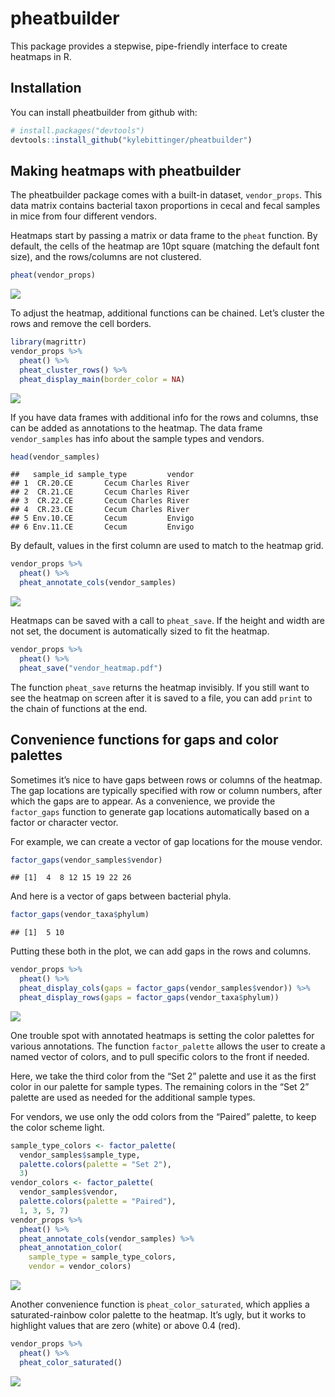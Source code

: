 
<!-- README.md is generated from README.Rmd. Please edit that file -->

# pheatbuilder

This package provides a stepwise, pipe-friendly interface to create
heatmaps in R.

## Installation

You can install pheatbuilder from github with:

``` r
# install.packages("devtools")
devtools::install_github("kylebittinger/pheatbuilder")
```

## Making heatmaps with pheatbuilder

The pheatbuilder package comes with a built-in dataset, `vendor_props`.
This data matrix contains bacterial taxon proportions in cecal and fecal
samples in mice from four different vendors.

Heatmaps start by passing a matrix or data frame to the `pheat`
function. By default, the cells of the heatmap are 10pt square (matching
the default font size), and the rows/columns are not clustered.

``` r
pheat(vendor_props)
```

![](tools/readme/unnamed-chunk-4-1.png)<!-- -->

To adjust the heatmap, additional functions can be chained. Let’s
cluster the rows and remove the cell borders.

``` r
library(magrittr)
vendor_props %>%
  pheat() %>%
  pheat_cluster_rows() %>%
  pheat_display_main(border_color = NA)
```

![](tools/readme/unnamed-chunk-5-1.png)<!-- -->

If you have data frames with additional info for the rows and columns,
thse can be added as annotations to the heatmap. The data frame
`vendor_samples` has info about the sample types and vendors.

``` r
head(vendor_samples)
```

    ##   sample_id sample_type         vendor
    ## 1  CR.20.CE       Cecum Charles River 
    ## 2  CR.21.CE       Cecum Charles River 
    ## 3  CR.22.CE       Cecum Charles River 
    ## 4  CR.23.CE       Cecum Charles River 
    ## 5 Env.10.CE       Cecum         Envigo
    ## 6 Env.11.CE       Cecum         Envigo

By default, values in the first column are used to match to the heatmap
grid.

``` r
vendor_props %>%
  pheat() %>%
  pheat_annotate_cols(vendor_samples)
```

![](tools/readme/unnamed-chunk-7-1.png)<!-- -->

Heatmaps can be saved with a call to `pheat_save`. If the height and
width are not set, the document is automatically sized to fit the
heatmap.

``` r
vendor_props %>%
  pheat() %>%
  pheat_save("vendor_heatmap.pdf")
```

The function `pheat_save` returns the heatmap invisibly. If you still
want to see the heatmap on screen after it is saved to a file, you can
add `print` to the chain of functions at the end.

## Convenience functions for gaps and color palettes

Sometimes it’s nice to have gaps between rows or columns of the heatmap.
The gap locations are typically specified with row or column numbers,
after which the gaps are to appear. As a convenience, we provide the
`factor_gaps` function to generate gap locations automatically based on
a factor or character vector.

For example, we can create a vector of gap locations for the mouse
vendor.

``` r
factor_gaps(vendor_samples$vendor)
```

    ## [1]  4  8 12 15 19 22 26

And here is a vector of gaps between bacterial phyla.

``` r
factor_gaps(vendor_taxa$phylum)
```

    ## [1]  5 10

Putting these both in the plot, we can add gaps in the rows and columns.

``` r
vendor_props %>%
  pheat() %>%
  pheat_display_cols(gaps = factor_gaps(vendor_samples$vendor)) %>%
  pheat_display_rows(gaps = factor_gaps(vendor_taxa$phylum))
```

![](tools/readme/unnamed-chunk-11-1.png)<!-- -->

One trouble spot with annotated heatmaps is setting the color palettes
for various annotations. The function `factor_palette` allows the user
to create a named vector of colors, and to pull specific colors to the
front if needed.

Here, we take the third color from the “Set 2” palette and use it as the
first color in our palette for sample types. The remaining colors in the
“Set 2” palette are used as needed for the additional sample types.

For vendors, we use only the odd colors from the “Paired” palette, to
keep the color scheme light.

``` r
sample_type_colors <- factor_palette(
  vendor_samples$sample_type, 
  palette.colors(palette = "Set 2"), 
  3)
vendor_colors <- factor_palette(
  vendor_samples$vendor,
  palette.colors(palette = "Paired"),
  1, 3, 5, 7)
vendor_props %>%
  pheat() %>%
  pheat_annotate_cols(vendor_samples) %>%
  pheat_annotation_color(
    sample_type = sample_type_colors,
    vendor = vendor_colors)
```

![](tools/readme/unnamed-chunk-12-1.png)<!-- -->

Another convenience function is `pheat_color_saturated`, which applies a
saturated-rainbow color palette to the heatmap. It’s ugly, but it works
to highlight values that are zero (white) or above 0.4 (red).

``` r
vendor_props %>%
  pheat() %>%
  pheat_color_saturated()
```

![](tools/readme/unnamed-chunk-13-1.png)<!-- -->
